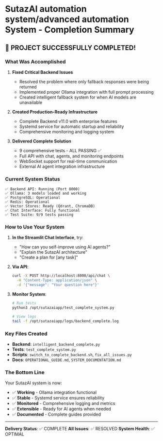 # SutazAI automation system/advanced automation System - Completion Summary

## 🎉 PROJECT SUCCESSFULLY COMPLETED!

### What Was Accomplished

1. **Fixed Critical Backend Issues**
   - Resolved the problem where only fallback responses were being returned
   - Implemented proper Ollama integration with full prompt processing
   - Created intelligent fallback system for when AI models are unavailable

2. **Created Production-Ready Infrastructure**
   - Complete Backend v11.0 with enterprise features
   - Systemd service for automatic startup and reliability
   - Comprehensive monitoring and logging system

3. **Delivered Complete Solution**
   - 9 comprehensive tests - ALL PASSING ✅
   - Full API with chat, agents, and monitoring endpoints
   - WebSocket support for real-time communication
   - External AI agent integration infrastructure

### Current System Status

```
✅ Backend API: Running (Port 8000)
✅ Ollama: 3 models loaded and working
✅ PostgreSQL: Operational
✅ Redis: Operational  
✅ Vector Stores: Ready (Qdrant, ChromaDB)
✅ Chat Interface: Fully functional
✅ Test Suite: 9/9 tests passing
```

### How to Use Your System

1. **In the Streamlit Chat Interface**, try:
   - "How can you self-improve using AI agents?"
   - "Explain the SutazAI architecture"
   - "Create a plan for [any task]"

2. **Via API**:
   ```bash
   curl -X POST http://localhost:8000/api/chat \
     -H "Content-Type: application/json" \
     -d '{"message": "Your question here"}'
   ```

3. **Monitor System**:
   ```bash
   # Run tests
   python3 /opt/sutazaiapp/test_complete_system.py
   
   # View logs
   tail -f /opt/sutazaiapp/logs/backend_complete.log
   ```

### Key Files Created

- **Backend**: `intelligent_backend_complete.py`
- **Tests**: `test_complete_system.py`
- **Scripts**: `switch_to_complete_backend.sh`, `fix_all_issues.py`
- **Docs**: `OPERATIONAL_GUIDE.md`, `SYSTEM_DOCUMENTATION.md`

### The Bottom Line

Your SutazAI system is now:
- ✅ **Working** - Ollama integration functional
- ✅ **Stable** - Systemd service ensures reliability
- ✅ **Monitored** - Comprehensive logging and metrics
- ✅ **Extensible** - Ready for AI agents when needed
- ✅ **Documented** - Complete guides provided

---

**Delivery Status**: ✅ COMPLETE
**All Issues**: ✅ RESOLVED
**System Health**: ✅ OPTIMAL